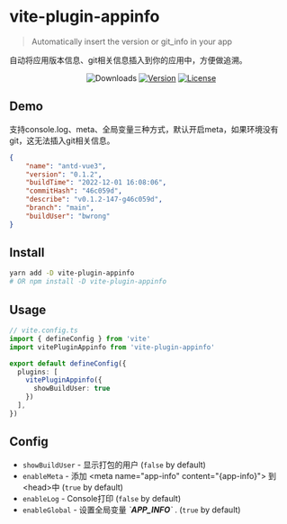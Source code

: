 # vite-plugin-appinfo

> Automatically insert the version or git_info in your app

自动将应用版本信息、git相关信息插入到你的应用中，方便做追溯。

<p align="center">
  <img src="https://img.shields.io/npm/dm/vite-plugin-appinfo" alt="Downloads"></a>
  <a href="https://www.npmjs.com/package/vite-plugin-appinfo"><img src="https://img.shields.io/npm/v/vite-plugin-appinfo" alt="Version"></a>
  <a href="https://github.com/BWrong/vite-plugin-appinfo/blob/main/LICENSE"><img src="https://img.shields.io/npm/l/vite-plugin-appinfo" alt="License"></a>
</p>

## Demo
支持console.log、meta、全局变量三种方式，默认开启meta，如果环境没有git，这无法插入git相关信息。
```json
{
    "name": "antd-vue3",
    "version": "0.1.2",
    "buildTime": "2022-12-01 16:08:06",
    "commitHash": "46c059d",
    "describe": "v0.1.2-147-g46c059d",
    "branch": "main",
    "buildUser": "bwrong"
}
```

## Install
```sh
yarn add -D vite-plugin-appinfo
# OR npm install -D vite-plugin-appinfo
```

## Usage
```ts
// vite.config.ts
import { defineConfig } from 'vite'
import vitePluginAppinfo from 'vite-plugin-appinfo'

export default defineConfig({
  plugins: [
    vitePluginAppinfo({
      showBuildUser: true
    })
  ],
})
```

## Config

- `showBuildUser` - 显示打包的用户 (`false` by default)
- `enableMeta` - 添加 \<meta name="app-info" content="{app-info}"> 到 \<head>中 (`true` by default)
- `enableLog` - Console打印 (`false` by default)
- `enableGlobal` - 设置全局变量 *\`__APP_INFO__\`* . (`true` by default)

